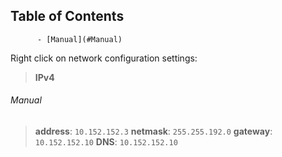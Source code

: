 ## Table of Contents

          - [Manual](#Manual)

Right click on network configuration settings:

> **IPv4**

###### Manual
> **address**: `10.152.152.3`
> **netmask**: `255.255.192.0`
> **gateway**: `10.152.152.10`
> **DNS**: `10.152.152.10`


